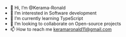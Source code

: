 - 👋 Hi, I’m @Kerama-Ronald
- 👀 I’m interested in Software development
- 🌱 I’m currently learning TypeScript
- 💞️ I’m looking to collaborate on Open-source projects
- 📫 How to reach me keramaronald11@gmail.com

<!---
Kerama-Ronald/Kerama-Ronald is a ✨ special ✨ repository because its `README.md` (this file) appears on your GitHub profile.
You can click the Preview link to take a look at your changes.
--->
